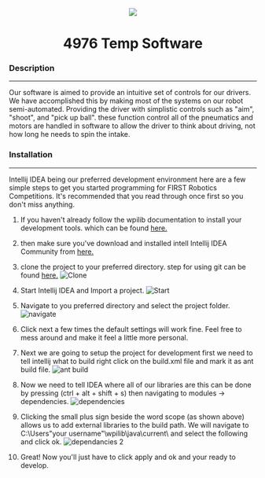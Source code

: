 <div align="center">

<img src ="http://www.firstinspires.org/sites/default/files/uploads/resource_library/frc/first-stronghold.jpg" />

<h1>4976 Temp Software</h1>
</div>


### __Description__

---
Our software is aimed to provide an intuitive set of controls for our drivers. We have accomplished this by making most of the systems on our robot semi-automated. Providing the driver with simplistic controls such as "aim", "shoot", and "pick up ball". these function control all of the pneumatics and motors are handled in software to allow the driver to think about driving, not how long he needs to spin the intake.

### __Installation__

---
Intellij IDEA being our preferred development environment here are a few simple steps to get you started programming for FIRST Robotics Competitions. It's recommended that you read through once first so you don't miss anything.


1. If you haven't already follow the wpilib documentation to install your development tools. which can be found [here.](https://wpilib.screenstepslive.com/s/4485/m/13503/l/145002-installing-eclipse-c-java)  


2. then make sure you've download and installed intell Intellij IDEA Community from [here.](https://www.jetbrains.com/idea/specials/idea/idea.html?&gclid=Cj0KEQiA3t-2BRCKivi-suDY24gBEiQAX1wiXDi97R7ffOx9aprOyzlWizkZfSgI7PYjaRnOnGAp6TsaAlXF8P8HAQ&gclsrc=aw.ds&dclid=CIuyoL_9pcsCFcRxAQodelYP2g#chooseYourEdition)



3. clone the project to your preferred directory. step for using git can be found [here.](https://help.github.com/) 
![Clone](http://i.imgur.com/xQGX696.png)


4. Start Intellij IDEA and Import a project. 
![Start](http://i.imgur.com/HrW6SXQ.png)


5. Navigate to you preferred directory and select the project folder.
![navigate](http://i.imgur.com/mMIJ98E.png)


6. Click next a few times the default settings will work fine. Feel free to mess around and make it feel a little more personal.

7. Next we are going to setup the project for development first we need to tell intellij what to build right click on the build.xml file and mark it as ant build file.
![ant build](https://i.imgur.com/wf4IvIv.png)

8. Now we need to tell IDEA where all of our libraries are this can be done by pressing (ctrl + alt + shift + s) then navigating to modules -> dependencies. 
![dependencies](https://i.imgur.com/r4C4VVB.png)

9. Clicking the small plus sign beside the word scope (as shown above) allows us to add external libraries to the build path. We will navigate to C:\Users\"your username"\wpilib\java\current\ and select the following and click ok.
![dependancies 2](https://i.imgur.com/2njGJAh.png) 

10. Great! Now you'll just have to click apply and ok and your ready to develop.


